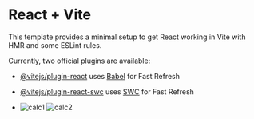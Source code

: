 # React + Vite

This template provides a minimal setup to get React working in Vite with HMR and some ESLint rules.

Currently, two official plugins are available:

- [@vitejs/plugin-react](https://github.com/vitejs/vite-plugin-react/blob/main/packages/plugin-react/README.md) uses [Babel](https://babeljs.io/) for Fast Refresh
- [@vitejs/plugin-react-swc](https://github.com/vitejs/vite-plugin-react-swc) uses [SWC](https://swc.rs/) for Fast Refresh

- ![calc1](https://github.com/user-attachments/assets/ce2e0030-fb39-4088-816d-1542869e3ea1)
![calc2](https://github.com/user-attachments/assets/eb24fce1-f39e-49a6-9796-31d84d59b56a)
